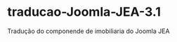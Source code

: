traducao-Joomla-JEA-3.1
=======================
Tradução do componende de imobiliaria do Joomla JEA
